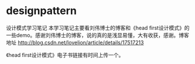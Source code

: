 # designpattern
设计模式学习笔记
本学习笔记主要看刘伟博士的博客和《head first设计模式》的一些demo。感谢刘伟博士的博客，说的真的是浅显易懂，大有收获，感谢。博客地址
http://blog.csdn.net/lovelion/article/details/17517213

《head first设计模式》电子书链接有时间上传一个。
